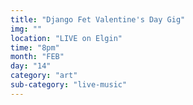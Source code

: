 ```yaml
---
title: "Django Fet Valentine's Day Gig"
img: ""
location: "LIVE on Elgin"
time: "8pm"
month: "FEB"
day: "14"
category: "art"
sub-category: "live-music"
---
```

